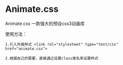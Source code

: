 # Animate.css

Animate.css 一款强大的预设css3动画库


使用方法：

    1.引入外接样式 <link rel="stylesheet" type="text/css" href="animate.css">
    
    2.根据自己的需要，直接通过设置class类名来设置样式
